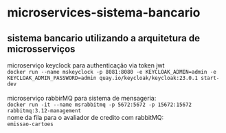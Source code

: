 # microservices-sistema-bancario
## sistema bancario utilizando a arquitetura de microsserviços<br>
microserviço keyclock para authenticação via token jwt<br>
```docker run --name mskeyclock -p 8081:8080 -e KEYCLOAK_ADMIN=admin -e KEYCLOAK_ADMIN_PASSWORD=admin quay.io/keycloak/keycloak:23.0.1 start-dev```
<br><br>
microserviço rabbirMQ para sistema de mensageria:<br>
```docker run -it --name msrabbitmq -p 5672:5672 -p 15672:15672 rabbitmq:3.12-management```<br>
nome da fila para o avaliador de credito com rabbitMQ:<br>
```emissao-cartoes```
